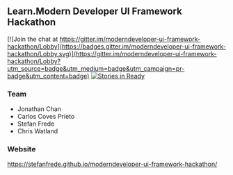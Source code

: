 ## Learn.Modern Developer UI Framework Hackathon

[![Join the chat at https://gitter.im/moderndeveloper-ui-framework-hackathon/Lobby](https://badges.gitter.im/moderndeveloper-ui-framework-hackathon/Lobby.svg)](https://gitter.im/moderndeveloper-ui-framework-hackathon/Lobby?utm_source=badge&utm_medium=badge&utm_campaign=pr-badge&utm_content=badge) [![Stories in Ready](https://badge.waffle.io/stefanfrede/moderndeveloper-ui-framework-hackathon.png?label=ready&title=Ready)](https://waffle.io/stefanfrede/moderndeveloper-ui-framework-hackathon)

### Team

+ Jonathan Chan
+ Carlos Coves Prieto
+ Stefan Frede
+ Chris Watland

### Website

https://stefanfrede.github.io/moderndeveloper-ui-framework-hackathon/

